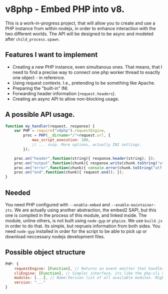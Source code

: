 # v8php - Embed PHP into v8.

This is a work-in-progress project, that will allow you to create and use a PHP instance from within nodejs, in order to enhance interaction with the two different worlds. The API will be designed to be async and modeled after `child_process.spawn`.

## Features I want to implement
- Creating a new PHP instance, even simultanous ones. That means, that I need to find a precise way to connect one php worker thread to exactly one object - in reference.
- Using request contexts. I.e., pretending to be something like Apache.
- Preparing the "built-in" INI.
- Forwarding header information (`request.headers`).
- Creating an async API to allow non-blocking usage.

## A possible API usage.
```javascript
function my_handler(request, response) {
    var PHP = require("v8php").requestEngine,
        proc = PHP(__dirname+"/"+request.url, {
            max_script_execution: 100,
            // ... snip. More options, actually INI settings.
        });

    proc.on("header",function(string){ response.header(string); });
    proc.on("output",function(chunk){ response.write(chunk.toString("utf-8")); });
    proc.on("error",function(chunk){ console.error(chunk.toString("utf-8")); });
    proc.on("end",function(chunk){ request.end(); });
}
```

## Needed
You need PHP configured with `--enable-embed` and `--enable-maintainer-zts`. We are actually using another abstraction, the embed2 SAPI, but this one is compiled in the process of this module, and linked inside. The module, unline others, is not built using `node-gyp` or `phpize`. We use `build.js` in order to do that. Its simple, but reqrueis information from both sides. You need `node-gyp` installed in order for the script to be able to pick up or download neccessary nodejs development files.

## Possible object structure
```javascript
PHP: {
    requestEngine: [Function], // Returns an event emitter that handles HTTP-ish requests.
    cliEngine: [Function], // Simpler interface, its like the php-cli SAPI.
    modules: [...], // Name:Version list of all available modules. Might do that, might not. Really, depends...
    version: "..."
}
```
